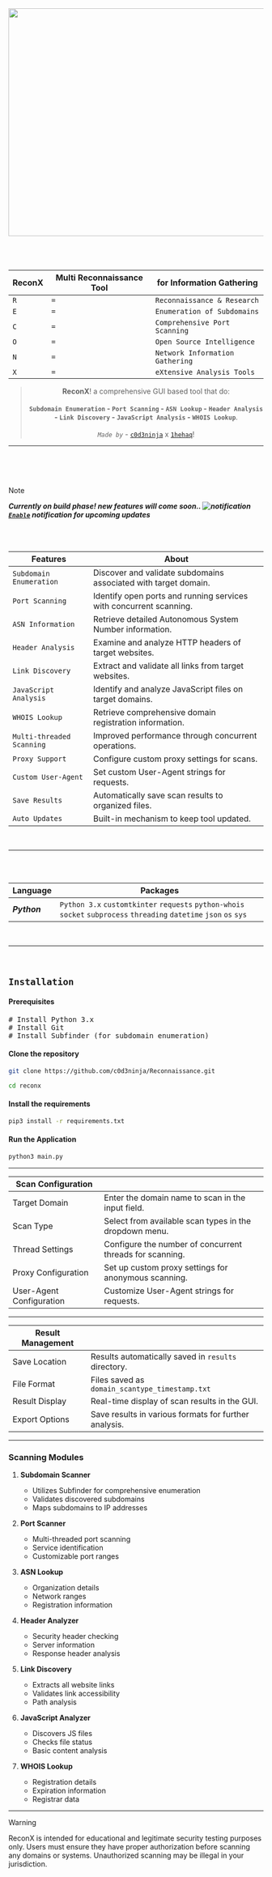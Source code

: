 <div align="center">
   <a href="https://github.com/gotr00t0day/Reconnaissance/reconx.png"><img src="https://github.com/gotr00t0day/Reconnaissance/blob/main/reconx.png" width="650" height="450" align="center"/></a>
</div>

<br>
<br>
<br>

<div align="center">
   
|ReconX|Multi Reconnaissance Tool|for Information Gathering|
|----------------|--------------|-------------|
| `R`| `=`| `Reconnaissance & Research`|
| `E`| `=`| `Enumeration of Subdomains`|
| `C`| `=`| `Comprehensive Port Scanning`|
| `O`| `=`| `Open Source Intelligence`|
| `N`| `=`| `Network Information Gathering`|
| `X`| `=`| `eXtensive Analysis Tools`|

> **ReconX**! a comprehensive GUI based tool that do: <br><br> **`Subdomain Enumeration` - `Port Scanning` - `ASN Lookup` - `Header Analysis` - `Link Discovery` - `JavaScript Analysis` - `WHOIS Lookup`**. <br><br> *`Made by`* - [`c0d3ninja`](https://github.com/c0d3ninja) x [`1hehaq`](https://github.com/1hehaq)!

</div>

<hr>

<br>
<br>
<br>

> [!Note]
> **_Currently on build phase! new features will come soon.. ![`notification`](https://github.com/user-attachments/assets/a973b3e9-deb8-42b7-93e0-85f586f07c36) [**`Enable`**](https://github.com/gotr00t0day/Reconnaissance/subscription) notification for upcoming updates_**

<br>
<br>


<div align="center">
  
| Features                          | About                                                                       |
|-----------------------------------|-----------------------------------------------------------------------------|
| `Subdomain Enumeration`           | Discover and validate subdomains associated with target domain.             |
| `Port Scanning`                   | Identify open ports and running services with concurrent scanning.          |
| `ASN Information`                 | Retrieve detailed Autonomous System Number information.                      |
| `Header Analysis`                 | Examine and analyze HTTP headers of target websites.                        |
| `Link Discovery`                  | Extract and validate all links from target websites.                        |
| `JavaScript Analysis`             | Identify and analyze JavaScript files on target domains.                    |
| `WHOIS Lookup`                    | Retrieve comprehensive domain registration information.                      |
| `Multi-threaded Scanning`         | Improved performance through concurrent operations.                         |
| `Proxy Support`                   | Configure custom proxy settings for scans.                                  |
| `Custom User-Agent`               | Set custom User-Agent strings for requests.                                 |
| `Save Results`                    | Automatically save scan results to organized files.                         |
| `Auto Updates`                    | Built-in mechanism to keep tool updated.                                    |

</div>

<br>
<hr>
<br>
<br>

| Language                          | Packages                                                                    |
|-----------------------------------|-----------------------------------------------------------------------------|
| ***Python***| `Python 3.x` `customtkinter` `requests` `python-whois` `socket` `subprocess` `threading` `datetime` `json` `os` `sys`|

<br>
<hr>
<br>

## `Installation`

#### Prerequisites
<pre>
# Install Python 3.x
# Install Git
# Install Subfinder (for subdomain enumeration)
</pre>

#### Clone the repository
```bash
git clone https://github.com/c0d3ninja/Reconnaissance.git
```
```bash
cd reconx
```

#### Install the requirements
```bash
pip3 install -r requirements.txt
```

#### Run the Application
```bash
python3 main.py
```

----

| Scan Configuration        |                                                                                         |
|---------------------------|-----------------------------------------------------------------------------------------|
| Target Domain             | Enter the domain name to scan in the input field.                                       |
| Scan Type                 | Select from available scan types in the dropdown menu.                                  |
| Thread Settings           | Configure the number of concurrent threads for scanning.                                |
| Proxy Configuration       | Set up custom proxy settings for anonymous scanning.                                    |
| User-Agent Configuration  | Customize User-Agent strings for requests.                                             |

----

| Result Management          |                                                                                         |
|---------------------------|-----------------------------------------------------------------------------------------|
| Save Location             | Results automatically saved in `results` directory.                                      |
| File Format               | Files saved as `domain_scantype_timestamp.txt`                                          |
| Result Display            | Real-time display of scan results in the GUI.                                           |
| Export Options            | Save results in various formats for further analysis.                                   |

----

### Scanning Modules

1. **Subdomain Scanner**
   - Utilizes Subfinder for comprehensive enumeration
   - Validates discovered subdomains
   - Maps subdomains to IP addresses

2. **Port Scanner**
   - Multi-threaded port scanning
   - Service identification
   - Customizable port ranges

3. **ASN Lookup**
   - Organization details
   - Network ranges
   - Registration information

4. **Header Analyzer**
   - Security header checking
   - Server information
   - Response header analysis

5. **Link Discovery**
   - Extracts all website links
   - Validates link accessibility
   - Path analysis

6. **JavaScript Analyzer**
   - Discovers JS files
   - Checks file status
   - Basic content analysis

7. **WHOIS Lookup**
   - Registration details
   - Expiration information
   - Registrar data

<hr>

> [!WARNING]  
> ReconX is intended for educational and legitimate security testing purposes only. Users must ensure they have proper authorization before scanning any domains or systems. Unauthorized scanning may be illegal in your jurisdiction.
